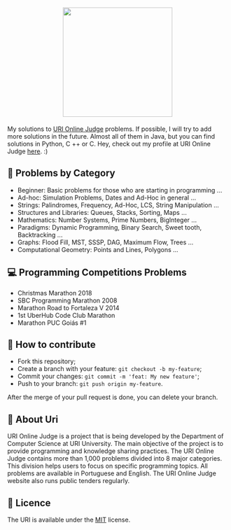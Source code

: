 <h1 align="center">
    <img src="https://i.imgur.com/FNA27pn.png" width="250px" />
</h1>

My solutions to [URI Online Judge] problems. If possible, I will try to add more solutions in the future.
Almost all of them in Java, but you can find solutions in Python, C ++ or C. Hey, check out my profile at URI Online Judge [here]. :)

## :memo: Problems by Category

 - Beginner: Basic problems for those who are starting in programming ...
 - Ad-hoc: Simulation Problems, Dates and Ad-Hoc in general ...
 - Strings: Palindromes, Frequency, Ad-Hoc, LCS, String Manipulation ...
 - Structures and Libraries: Queues, Stacks, Sorting, Maps ...
 - Mathematics: Number Systems, Prime Numbers, BigInteger ...
 - Paradigms: Dynamic Programming, Binary Search, Sweet tooth, Backtracking ...
 - Graphs: Flood Fill, MST, SSSP, DAG, Maximum Flow, Trees ...
 - Computational Geometry: Points and Lines, Polygons ...

## 💻 Programming Competitions Problems

- Christmas Marathon 2018
- SBC Programming Marathon 2008
- Marathon Road to Fortaleza V 2014
- 1st UberHub Code Club Marathon
- Marathon PUC Goiás #1

## 🤔 How to contribute

- Fork this repository;
- Create a branch with your feature: `git checkout -b my-feature`;
- Commit your changes: `git commit -m 'feat: My new feature'`;
- Push to your branch: `git push origin my-feature`.

After the merge of your pull request is done, you can delete your branch.

## 🔖 About Uri

URI Online Judge is a project that is being developed by the Department of Computer Science at URI University.
The main objective of the project is to provide programming and knowledge sharing practices.
The URI Online Judge contains more than 1,000 problems divided into 8 major categories.
This division helps users to focus on specific programming topics.
All problems are available in Portuguese and English.
The URI Online Judge website also runs public tenders regularly.

## :memo: Licence
The URI is available under the [MIT] license.

[URI Online Judge]: https://www.urionlinejudge.com.br/
[here]: https://www.urionlinejudge.com.br/judge/pt/profile/383035
[MIT]: https://opensource.org/licenses/mit-license.php
